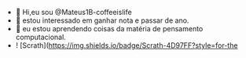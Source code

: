 - 👋 Hi,eu sou @Mateus1B-coffeeislife
- 👀 estou interessado em ganhar nota e passar de ano.
- 💞️ eu estou aprendendo coisas da matéria de pensamento computacional.
- ! [Scrath](https://img.shields.io/badge/Scrath-4D97FF?style=for-the
